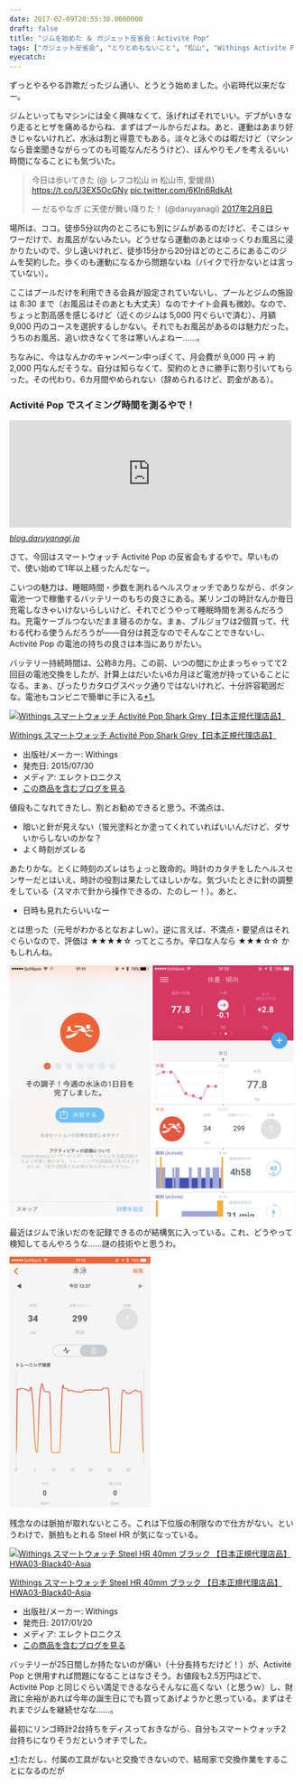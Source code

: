 ```yaml
---
date: 2017-02-09T20:55:30.0000000
draft: false
title: "ジムを始めた ＆ ガジェット反省会：Activité Pop"
tags: ["ガジェット反省会", "とりとめもないこと", "松山", "Withings Activite Pop"]
eyecatch: 
---
```

<p>ずっとやるやる詐欺だったジム通い、とうとう始めました。小岩時代以来だなー。</p><p>ジムといってもマシンには全く興味なくて、泳げればそれでいい。デブがいきなり走るとヒザを痛めるからね、まずはプールからだよね。あと、運動はあまり好きじゃないけれど、水泳は割と得意でもある。淡々と泳ぐのは暇だけど（マシンなら音楽聞きながらってのも可能なんだろうけど）、ぼんやりモノを考えるいい時間になることにも気づいた。</p><p><blockquote class="twitter-tweet" data-lang="ja"><p lang="ja" dir="ltr">今日は歩いてきた (@ レフコ松山 in 松山市, 愛媛県) <a href="https://t.co/U3EX5OcGNy">https://t.co/U3EX5OcGNy</a> <a href="https://t.co/6KIn6RdkAt">pic.twitter.com/6KIn6RdkAt</a></p>&mdash; だるやなぎ に天使が舞い降りた！ (@daruyanagi) <a href="https://twitter.com/daruyanagi/status/829148515116863488?ref_src=twsrc%5Etfw">2017年2月8日</a></blockquote><script async src="https://platform.twitter.com/widgets.js" charset="utf-8"></script></p><p>場所は、ココ。徒歩5分以内のところにも別にジムがあるのだけど、そこはシャワーだけで、お風呂がないみたい。どうせなら運動のあとはゆっくりお風呂に浸かりたいので、少し遠いけれど、徒歩15分から20分ほどのところにあるこのジムを契約した。歩くのも運動になるから問題ないね（バイクで行かないとは言っていない）。</p><p>ここはプールだけを利用できる会員が設定されていないし、プールとジムの施設は 8:30 まで（お風呂はそのあとも大丈夫）なのでナイト会員も微妙。なので、ちょっと割高感を感じるけど（近くのジムは 5,000 円ぐらいで済む）、月額 9,000 円のコースを選択するしかない。それでもお風呂があるのは魅力だった。うちのお風呂、追い炊きなくて冬は寒いんよねー……。</p><p>ちなみに、今はなんかのキャンペーン中っぽくて、月会費が 9,000 円 → 約 2,000 円なんだそうな。自分は知らなくて、契約のときに勝手に割り引いてもらった。その代わり、6カ月間やめられない（辞められるけど、罰金がある）。</p>

<div class="section">
<h3>Activité Pop でスイミング時間を測るやで！</h3>
<p><iframe src="https://hatenablog-parts.com/embed?url=https%3A%2F%2Fblog.daruyanagi.jp%2Fentry%2F2015%2F12%2F20%2F045240" title="ランニング三日坊主を脱するため、ヘルスウォッチ Withings Activite Pop を買った。 - だるろぐ" class="embed-card embed-blogcard" scrolling="no" frameborder="0" style="display: block; width: 100%; height: 190px; max-width: 500px; margin: 10px 0px;"></iframe><cite class="hatena-citation"><a href="https://blog.daruyanagi.jp/entry/2015/12/20/045240">blog.daruyanagi.jp</a></cite></p><p>さて、今回はスマートウォッチ Activité Pop の反省会もするやで。早いもので、使い始めて1年以上経ったんだなー。</p><p>こいつの魅力は、睡眠時間・歩数を測れるヘルスウォッチでありながら、ボタン電池一つで稼働するバッテリーのもちの良さにある。某リンゴの時計なんか毎日充電しなきゃいけないらしいけど、それでどうやって睡眠時間を測るんだろうね。充電ケーブルつないだまま寝るのかな。まぁ、ブルジョワは2個買って、代わる代わる使うんだろうが――自分は貧乏なのでそんなことできないし、Activité Pop の電池の持ちの良さは本当にありがたい。</p><p>バッテリー持続時間は、公称8カ月。この前、いつの間にか止まっちゃってて2回目の電池交換をしたが、計算上はだいたい6カ月ほど電池が持っていることになる。まぁ、ぴったりカタログスペック通りではないけれど、十分許容範囲だな。電池もコンビニで簡単に手に入る<a href="#f-e0f1bc4a" name="fn-e0f1bc4a" title="ただし、付属の工具がないと交換できないので、結局家で交換作業をすることになるのだが">*1</a>。</p><p><div class="hatena-asin-detail"><a href="http://www.amazon.co.jp/exec/obidos/ASIN/B010UV1M6O/bestylesnet-22/"><img src="https://images-fe.ssl-images-amazon.com/images/I/41kP4KiN2%2BL._SL160_.jpg" class="hatena-asin-detail-image" alt="Withings スマートウォッチ Activité Pop Shark Grey【日本正規代理店品】" title="Withings スマートウォッチ Activité Pop Shark Grey【日本正規代理店品】"></a><div class="hatena-asin-detail-info"><p class="hatena-asin-detail-title"><a href="http://www.amazon.co.jp/exec/obidos/ASIN/B010UV1M6O/bestylesnet-22/">Withings スマートウォッチ Activité Pop Shark Grey【日本正規代理店品】</a></p><ul><li><span class="hatena-asin-detail-label">出版社/メーカー:</span> Withings</li><li><span class="hatena-asin-detail-label">発売日:</span> 2015/07/30</li><li><span class="hatena-asin-detail-label">メディア:</span> エレクトロニクス</li><li><a href="http://d.hatena.ne.jp/asin/B010UV1M6O/bestylesnet-22" target="_blank">この商品を含むブログを見る</a></li></ul></div><div class="hatena-asin-detail-foot"></div></div></p><p>値段もこなれてきたし、割とお勧めできると思う。不満点は、</p>

<ul>
<li>暗いと針が見えない（蛍光塗料とか塗ってくれていればいいんだけど、ダサいからしないのかな？</li>
<li>よく時刻がズレる</li>
</ul><p>あたりかな。とくに時刻のズレはちょっと致命的。時計のカタチをしたヘルスセンサーだとはいえ、時計の役割は果たしてほしいかな。気づいたときに針の調整をしている（スマホで針から操作できるの、たのしー！）。あと、</p>

<ul>
<li>日時も見れたらいいなー</li>
</ul><p>とは思った（元号がわかるとなおよしｗ）。逆に言えば、不満点・要望点はそれぐらいなので、評価は ★★★★☆ ってところか。辛口な人なら ★★★☆☆ かもしれんね。</p><p><span itemscope itemtype="http://schema.org/Photograph"><img src="20170209204235.png" alt="f:id:daruyanagi:20170209204235p:plain:w250" title="f:id:daruyanagi:20170209204235p:plain:w250" class="hatena-fotolife" style="width:250px" itemprop="image"></span> <span itemscope itemtype="http://schema.org/Photograph"><img src="20170209204247.png" alt="f:id:daruyanagi:20170209204247p:plain:w250" title="f:id:daruyanagi:20170209204247p:plain:w250" class="hatena-fotolife" style="width:250px" itemprop="image"></span></p><p>最近はジムで泳いだのを記録できるのが結構気に入っている。これ、どうやって検知してるんやろうな……謎の技術やと思うわ。</p><p><span itemscope itemtype="http://schema.org/Photograph"><img src="20170209204410.png" alt="f:id:daruyanagi:20170209204410p:plain:w250" title="f:id:daruyanagi:20170209204410p:plain:w250" class="hatena-fotolife" style="width:250px" itemprop="image"></span></p><p>残念なのは脈拍が取れないところ。これは下位版の制限なので仕方がない。というわけで、脈拍もとれる Steel HR が気になっている。</p><p><div class="hatena-asin-detail"><a href="http://www.amazon.co.jp/exec/obidos/ASIN/B01N9HFSFH/bestylesnet-22/"><img src="https://images-fe.ssl-images-amazon.com/images/I/513urI2AN4L._SL160_.jpg" class="hatena-asin-detail-image" alt="Withings スマートウォッチ Steel HR 40mm ブラック 【日本正規代理店品】 HWA03-Black40-Asia" title="Withings スマートウォッチ Steel HR 40mm ブラック 【日本正規代理店品】 HWA03-Black40-Asia"></a><div class="hatena-asin-detail-info"><p class="hatena-asin-detail-title"><a href="http://www.amazon.co.jp/exec/obidos/ASIN/B01N9HFSFH/bestylesnet-22/">Withings スマートウォッチ Steel HR 40mm ブラック 【日本正規代理店品】 HWA03-Black40-Asia</a></p><ul><li><span class="hatena-asin-detail-label">出版社/メーカー:</span> Withings</li><li><span class="hatena-asin-detail-label">発売日:</span> 2017/01/20</li><li><span class="hatena-asin-detail-label">メディア:</span> エレクトロニクス</li><li><a href="http://d.hatena.ne.jp/asin/B01N9HFSFH/bestylesnet-22" target="_blank">この商品を含むブログを見る</a></li></ul></div><div class="hatena-asin-detail-foot"></div></div></p><p>バッテリーが25日間しか持たないのが痛い（十分長持ちだけど！）が、Activité Pop と併用すれば問題になることはなさそう。お値段も2.5万円ほどで、Activité Pop と同じぐらい満足できるならそんなに高くない（と思うｗ）し、財政に余裕があれば今年の誕生日にでも買ってあげようかと思っている。まずはそれまでジムを継続せなな……。</p><p>最初にリンゴ時計2台持ちをディスっておきながら、自分もスマートウォッチ2台持ちになりそうだというオチでした。</p>

</div><div class="footnote">
<p class="footnote"><a href="#fn-e0f1bc4a" name="f-e0f1bc4a" class="footnote-number">*1</a><span class="footnote-delimiter">:</span><span class="footnote-text">ただし、付属の工具がないと交換できないので、結局家で交換作業をすることになるのだが</span></p>
</div>